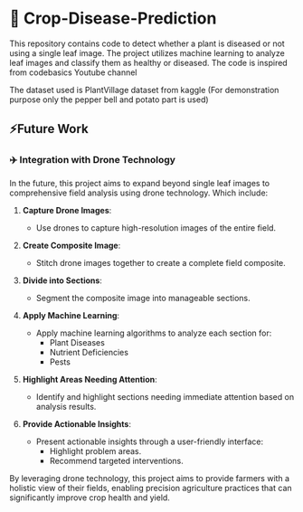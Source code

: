 # 🌿 Crop-Disease-Prediction

This repository contains code to detect whether a plant is diseased or not using a single leaf image. The project utilizes machine learning to analyze leaf images and classify them as healthy or diseased.
The code is inspired from codebasics Youtube channel

The dataset used is PlantVillage dataset from kaggle (For demonstration purpose only the pepper bell and potato part is used)

## ⚡Future Work

### ✈️ Integration with Drone Technology

In the future, this project aims to expand beyond single leaf images to comprehensive field analysis using drone technology. Which include:

1. **Capture Drone Images**:
   - Use drones to capture high-resolution images of the entire field.

2. **Create Composite Image**:
   - Stitch drone images together to create a complete field composite.

3. **Divide into Sections**:
   - Segment the composite image into manageable sections.

4. **Apply Machine Learning**:
   - Apply machine learning algorithms to analyze each section for:
     - Plant Diseases
     - Nutrient Deficiencies
     - Pests

5. **Highlight Areas Needing Attention**:
   - Identify and highlight sections needing immediate attention based on analysis results.

6. **Provide Actionable Insights**:
   - Present actionable insights through a user-friendly interface:
     - Highlight problem areas.
     - Recommend targeted interventions.

By leveraging drone technology, this project aims to provide farmers with a holistic view of their fields, enabling precision agriculture practices that can significantly improve crop health and yield.
